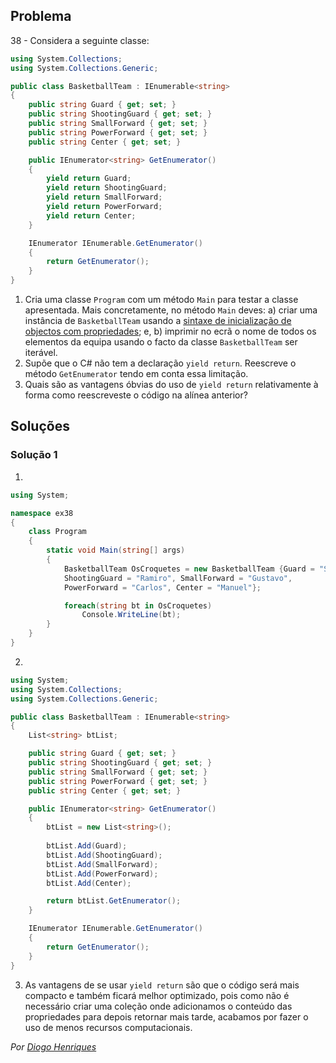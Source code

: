 ## Problema

38 - Considera a seguinte classe:

```cs
using System.Collections;
using System.Collections.Generic;

public class BasketballTeam : IEnumerable<string>
{
    public string Guard { get; set; }
    public string ShootingGuard { get; set; }
    public string SmallForward { get; set; }
    public string PowerForward { get; set; }
    public string Center { get; set; }

    public IEnumerator<string> GetEnumerator()
    {
        yield return Guard;
        yield return ShootingGuard;
        yield return SmallForward;
        yield return PowerForward;
        yield return Center;
    }

    IEnumerator IEnumerable.GetEnumerator()
    {
        return GetEnumerator();
    }
}
```

1. Cria uma classe `Program` com um método `Main` para testar a classe
   apresentada. Mais concretamente, no método `Main` deves: a) criar uma
   instância de `BasketballTeam` usando a
   [sintaxe de inicialização de objectos com propriedades](https://docs.microsoft.com/en-us/dotnet/csharp/programming-guide/classes-and-structs/object-and-collection-initializers);
   e, b) imprimir no ecrã o nome de todos os elementos da equipa usando o
   facto da classe `BasketballTeam` ser iterável.
2. Supõe que o C# não tem a declaração `yield return`. Reescreve o método
   `GetEnumerator` tendo em conta essa limitação.
3. Quais são as vantagens óbvias do uso de `yield return` relativamente à
   forma como reescreveste o código na alínea anterior?

## Soluções

### Solução 1

1. 
```cs
using System;

namespace ex38
{
    class Program
    {
        static void Main(string[] args)
        {
            BasketballTeam OsCroquetes = new BasketballTeam {Guard = "Samuel",
            ShootingGuard = "Ramiro", SmallForward = "Gustavo", 
            PowerForward = "Carlos", Center = "Manuel"};

            foreach(string bt in OsCroquetes)
                Console.WriteLine(bt);
        }
    }
}
```

2. 
```cs
using System;
using System.Collections;
using System.Collections.Generic;

public class BasketballTeam : IEnumerable<string>
{
    List<string> btList;

    public string Guard { get; set; }
    public string ShootingGuard { get; set; }
    public string SmallForward { get; set; }
    public string PowerForward { get; set; }
    public string Center { get; set; }

    public IEnumerator<string> GetEnumerator()
    {
        btList = new List<string>();
        
        btList.Add(Guard);
        btList.Add(ShootingGuard);
        btList.Add(SmallForward);
        btList.Add(PowerForward);
        btList.Add(Center);

        return btList.GetEnumerator();
    }

    IEnumerator IEnumerable.GetEnumerator()
    {
        return GetEnumerator();
    }
}
```

3. As vantagens de se usar `yield return` são que o código será mais compacto e
também ficará melhor optimizado, pois como não é necessário criar uma coleção
onde adicionamos o conteúdo das propriedades para depois retornar mais tarde, 
acabamos por fazer o uso de menos recursos computacionais.

*Por [Diogo Henriques](https://github.com/l1nkh)*